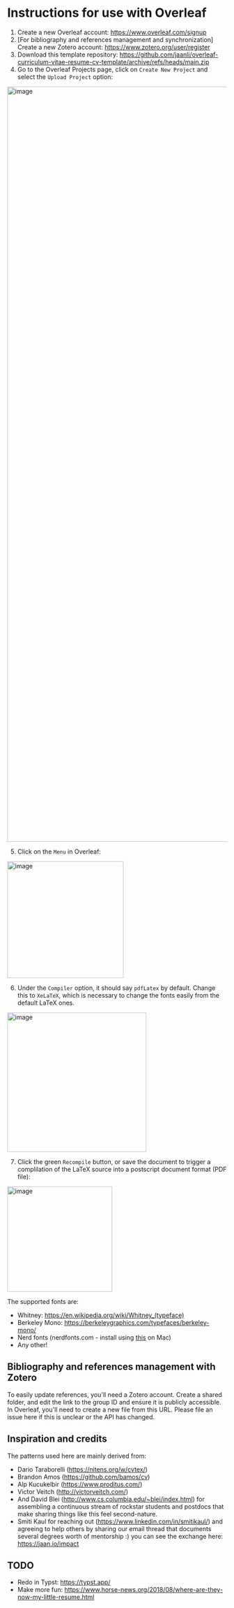 # Instructions for use with Overleaf

1. Create a new Overleaf account: https://www.overleaf.com/signup
2. [For bibliography and references management and synchronization] Create a new Zotero account: https://www.zotero.org/user/register
3. Download this template repository: https://github.com/jaanli/overleaf-curriculum-vitae-resume-cv-template/archive/refs/heads/main.zip
4. Go to the Overleaf Projects page, click on `Create New Project` and select the `Upload Project` option:

<img width="1728" alt="image" src="https://github.com/jaanli/overleaf-curriculum-vitae-resume-cv-template/assets/5317244/1b7bba31-6114-40e6-bc08-86e6c0fe20b1">

5. Click on the `Menu` in Overleaf:

<img width="267" alt="image" src="https://github.com/jaanli/overleaf-curriculum-vitae-resume-cv-template/assets/5317244/049a21e6-bc29-475d-b1b2-767fb51e7a29">

6. Under the `Compiler` option, it should say `pdfLatex` by default. Change this to `XeLaTeX`, which is necessary to change the fonts easily from the default LaTeX ones.

<img width="319" alt="image" src="https://github.com/jaanli/overleaf-curriculum-vitae-resume-cv-template/assets/5317244/8c9431a6-d75c-42fb-822a-d2e927129f06">

7. Click the green `Recompile` button, or save the document to trigger a complilation of the LaTeX source into a postscript document format (PDF file):

<img width="241" alt="image" src="https://github.com/jaanli/overleaf-curriculum-vitae-resume-cv-template/assets/5317244/15f9d1b6-0515-45db-8f15-db5b5426a301">


The supported fonts are: 

* Whitney: https://en.wikipedia.org/wiki/Whitney_(typeface)
* Berkeley Mono: https://berkeleygraphics.com/typefaces/berkeley-mono/
* Nerd fonts (nerdfonts.com - install using [this](https://gist.github.com/davidteren/898f2dcccd42d9f8680ec69a3a5d350e) on Mac)
* Any other!

## Bibliography and references management with Zotero

To easily update references, you'll need a Zotero account. Create a shared folder, and edit the link to the group ID and ensure it is publicly accessible. In Overleaf, you'll need to create a new file from this URL. Please file an issue here if this is unclear or the API has changed.

## Inspiration and credits

The patterns used here are mainly derived from:
* Dario Taraborelli (https://nitens.org/w/cvtex/)
* Brandon Amos (https://github.com/bamos/cv)
* Alp Kucukelbir (https://www.proditus.com/)
* Victor Veitch (http://victorveitch.com/)
* And David Blei (http://www.cs.columbia.edu/~blei/index.html) for assembling a continuous stream of rockstar students and postdocs that make sharing things like this feel second-nature.
* Smiti Kaul for reaching out (https://www.linkedin.com/in/smitikaul/) and agreeing to help others by sharing our email thread that documents several degrees worth of mentorship :) you can see the exchange here: https://jaan.io/impact

## TODO

* Redo in Typst: https://typst.app/
* Make more fun: https://www.horse-news.org/2018/08/where-are-they-now-my-little-resume.html

<!--
### Todo
* write script to check all urls? get href, then return broken links. get them via archive.org or archive.is...
* add open source section? for projects such as e.g. perspectiv, google code.
* convert this to a summary section. e.g. "I have experience with machine learning: graphical models for text analysis and recommendation engines, visualization, and approximate inference. In my spare time I founded usefulscience.org. I have experience seeing projects through from conception, getting funded, to research and development and user-facing projects. "
 http://www.slideshare.net/perlcareers/how-to-write-a-developer-cvrsum-that-will-get-you-hired (slides about summary)

### Ideas

the blurb i sent to sparc to apply

from  fred stutzman's resume
Communication Skills
As an academic and entrepreneur, I have extensive training and experience with translating complex concepts into information that is useful for a wide range of audiences.
• Media: Extensive media experience (>200 citations). Comfortable with live interviews.
• Presentations: Extensive experience presenting to both industry and academic audiences (>60
presentations). Comfortable as panelist or keynote.
• Writing: From 2004–2011 I maintained a highly-regarded weblog about social computing that
drew diverse readership (>2500 subscribers; http://fstutzman.com).


# Usage

install mactex `brew install mactex` or `brew cask install mactex`

install sublime `brew cask install sublime-text`

in sublime, press cmd+shift+p, install package, called `latextools` or something

press cmd + b to build. 

if you need the whitney font, install it using font book app

# gotchas

* on catalina, need to run `$ tlmgr search --file --global '/FontAwesome[.](tfm|afm|mf|otf)'` and install the FontAwesome.otf file on system.
* need to install Whitney HTF.otf files in font book. may need to clear cache and restart a few times
-->

